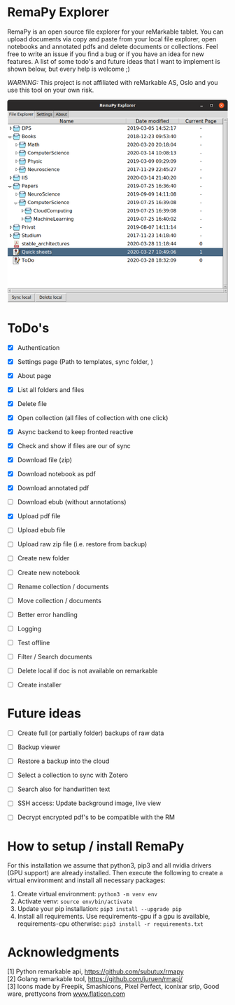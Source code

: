 # RemaPy Explorer

RemaPy is an open source file explorer for your reMarkable tablet.  You can upload documents via copy and paste from your local file explorer, open notebooks and annotated pdfs and delete documents or collections. Feel free to write an issue if you find a bug or if you have an idea for new features. A list of some todo's and future ideas that I want to implement is shown below, but every help is welcome ;)

*WARNING:* This project is not affiliated with reMarkable AS, Oslo and you use this tool on your own risk.

![Explorer](doc/explorer.png)

# ToDo's
 - [x] Authentication
 - [x] Settings page (Path to templates, sync folder, )
 - [x] About page
 - [x] List all folders and files
 - [x] Delete file
 - [x] Open collection (all files of collection with one click)
 - [x] Async backend to keep fronted reactive
 - [x] Check and show if files are our of sync
 - [x] Download file (zip)
 - [x] Download notebook as pdf
 - [x] Download annotated pdf
 - [ ] Download ebub (without annotations)
 - [x] Upload pdf file
 - [ ] Upload ebub file
 - [ ] Upload raw zip file (i.e. restore from backup)
 - [ ] Create new folder
 - [ ] Create new notebook
 - [ ] Rename collection / documents
 - [ ] Move collection / documents
 - [ ] Better error handling
 - [ ] Logging
 - [ ] Test offline
 - [ ] Filter / Search documents
 - [ ] Delete local if doc is not available on remarkable 
 - [ ] Create installer


# Future ideas
 - [ ] Create full (or partially folder) backups of raw data
 - [ ] Backup viewer
 - [ ] Restore a backup into the cloud 
 - [ ] Select a collection to sync with Zotero
 - [ ] Search also for handwritten text
 - [ ] SSH access: Update background image, live view
 - [ ] Decrypt encrypted pdf's to be compatible with the RM


# How to setup / install RemaPy
For this installation we assume that python3, pip3 and all nvidia drivers
(GPU support) are already installed. Then execute the following
to create a virtual environment and install all necessary packages:

1. Create virtual environment: ```python3 -m venv env```
2. Activate venv: ```source env/bin/activate```
3. Update your pip installation: ```pip3 install --upgrade pip```
4. Install all requirements. Use requirements-gpu if a gpu is available, requirements-cpu otherwise: ```pip3 install -r requirements.txt```


# Acknowledgments
[1] Python remarkable api, https://github.com/subutux/rmapy <br />
[2] Golang remarkable tool, https://github.com/juruen/rmapi/ <br />
[3] Icons made by Freepik, Smashicons, Pixel Perfect, iconixar  srip, Good ware, prettycons from www.flaticon.com <br />